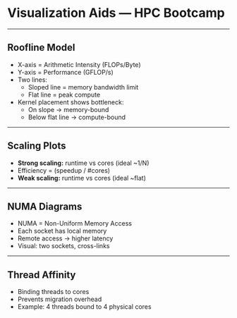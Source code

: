 # Visualization Aids — HPC Bootcamp

---

## Roofline Model
- X-axis = Arithmetic Intensity (FLOPs/Byte)
- Y-axis = Performance (GFLOP/s)
- Two lines:
  - Sloped line = memory bandwidth limit
  - Flat line = peak compute
- Kernel placement shows bottleneck:
  - On slope → memory-bound
  - Below flat line → compute-bound

---

## Scaling Plots
- **Strong scaling:** runtime vs cores (ideal ~1/N)
- Efficiency = (speedup / #cores)
- **Weak scaling:** runtime vs cores (ideal ~flat)

---

## NUMA Diagrams
- NUMA = Non-Uniform Memory Access
- Each socket has local memory
- Remote access → higher latency
- Visual: two sockets, cross-links

---

## Thread Affinity
- Binding threads to cores
- Prevents migration overhead
- Example: 4 threads bound to 4 physical cores
